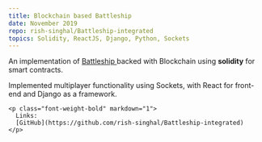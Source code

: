 ```yaml
---
title: Blockchain based Battleship
date: November 2019
repo: rish-singhal/Battleship-integrated
topics: Solidity, ReactJS, Django, Python, Sockets
---
```


<div class="row">
  <div class="col-md-8">
    <p> 
      An implementation of <a href ="https://en.wikipedia.org/wiki/Battleship_(game)#Variations"> Battleship </a> backed with Blockchain using <b>solidity</b> for smart contracts.
    </p>
    <p>
      Implemented multiplayer functionality using Sockets, with React for front-end and Django as a framework.
    </p>
    
    <p class="font-weight-bold" markdown="1">
      Links:
      [GitHub](https://github.com/rish-singhal/Battleship-integrated)
    </p>

  </div>
 <!--  <div class="d-none d-md-block col-md-4">
    <a href="/assets/images/crepe.png">
      <img class="img-fluid" alt="Crepe logo" src="/assets/images/crepe.png" />
    </a>
  </div> -->
</div>
